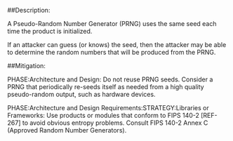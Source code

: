##Description:

A Pseudo-Random Number Generator (PRNG) uses the same seed each time the product is initialized.

If an attacker can guess (or knows) the seed, then the attacker may be able to determine the random numbers that will be produced from the PRNG.

##Mitigation:


PHASE:Architecture and Design:
Do not reuse PRNG seeds. Consider a PRNG that periodically re-seeds itself as needed from a high quality pseudo-random output, such as hardware devices.

PHASE:Architecture and Design Requirements:STRATEGY:Libraries or Frameworks:
Use products or modules that conform to FIPS 140-2 [REF-267] to avoid obvious entropy problems. Consult FIPS 140-2 Annex C (Approved Random Number Generators).

